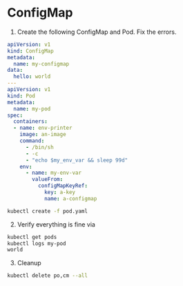 # ConfigMap

1. Create the following ConfigMap and Pod. Fix the errors.
```yaml 
apiVersion: v1
kind: ConfigMap
metadata:
  name: my-configmap
data:
  hello: world
---
apiVersion: v1
kind: Pod
metadata:
  name: my-pod
spec:
  containers:
  - name: env-printer
    image: an-image
    command:
      - /bin/sh
      - -c
      - "echo $my_env_var && sleep 99d"
    env:
      - name: my-env-var
        valueFrom:
          configMapKeyRef:
            key: a-key
            name: a-configmap
```
```bash
kubectl create -f pod.yaml
```
2. Verify everything is fine via
```bash
kubectl get pods
kubectl logs my-pod
world
```
3. Cleanup
```bash
kubectl delete po,cm --all
```
